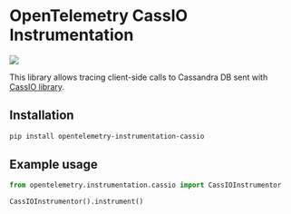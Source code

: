 # OpenTelemetry CassIO Instrumentation

<a href="https://pypi.org/project/opentelemetry-instrumentation-cassio/">
    <img src="https://badge.fury.io/py/opentelemetry-instrumentation-cassio.svg">
</a>

This library allows tracing client-side calls to Cassandra DB sent with [CassIO library](https://github.com/CassioML/cassio).

## Installation

```bash
pip install opentelemetry-instrumentation-cassio
```

## Example usage

```python
from opentelemetry.instrumentation.cassio import CassIOInstrumentor

CassIOInstrumentor().instrument()
```
